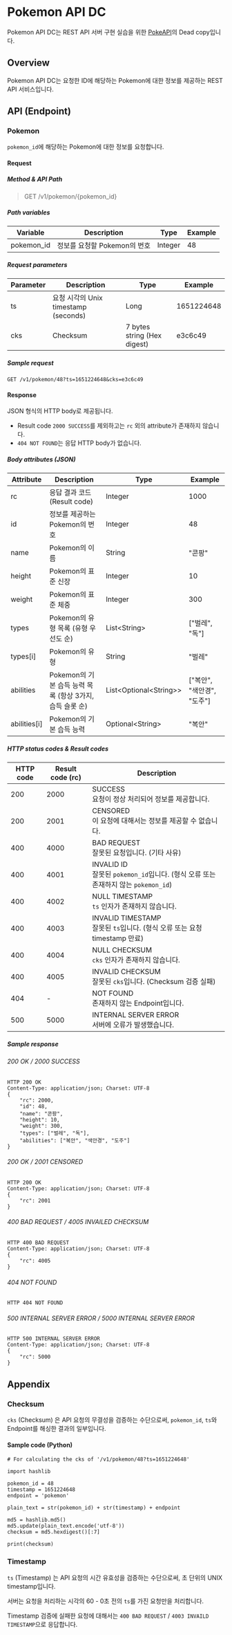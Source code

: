 # Pokemon API DC

Pokemon API DC는 REST API 서버 구현 실습을 위한 [PokeAPI](https://pokeapi.co/)의 Dead copy입니다.

## Overview

Pokemon API DC는 요청한 ID에 해당하는 Pokemon에 대한 정보를 제공하는 REST API 서비스입니다.

## API (Endpoint)

### Pokemon

`pokemon_id`에 해당하는 Pokemon에 대한 정보를 요청합니다.

#### Request

##### Method & API Path

> GET /v1/pokemon/{pokemon_id}

##### Path variables

| Variable | Description | Type | Example |
|----------|-------------|------|---------|
| pokemon_id | 정보를 요청할 Pokemon의 번호 | Integer | 48 |

##### Request parameters

| Parameter | Description | Type | Example |
|-----------|-------------|------|---------|
| ts | 요청 시각의 Unix timestamp (seconds) | Long | 1651224648 |
| cks | Checksum | 7 bytes string (Hex digest) | e3c6c49 |

##### Sample request

```
GET /v1/pokemon/48?ts=1651224648&cks=e3c6c49
```

#### Response

JSON 형식의 HTTP body로 제공됩니다.

- Result code `2000 SUCCESS`를 제외하고는 `rc` 외의 attribute가 존재하지 않습니다.
- `404 NOT FOUND`는 응답 HTTP body가 없습니다.

##### Body attributes (JSON)

| Attribute | Description | Type                    | Example |
|-----------|-------------|-------------------------|---------|
| rc | 응답 결과 코드 (Result code) | Integer                 | 1000 |
| id | 정보를 제공하는 Pokemon의 번호 | Integer                 | 48 |
| name | Pokemon의 이름 | String                  | "콘팡" |
| height | Pokemon의 표준 신장 | Integer                 | 10 |
| weight | Pokemon의 표준 체중 | Integer                 | 300 |
| types | Pokemon의 유형 목록 (유형 우선도 순) | List\<String>           | ["벌레", "독"] |
| types[i] | Pokemon의 유형 | String                  | "벌레" |
| abilities | Pokemon의 기본 습득 능력 목록 (항상 3가지, 습득 슬롯 순) | List\<Optional\<String>> | ["복안", "색안경", "도주"] |
| abilities[i] | Pokemon의 기본 습득 능력 | Optional\<String>       | "복안" |

##### HTTP status codes & Result codes

| HTTP code | Result code (rc) | Description |
|-----------|------------------|-------------|
| 200 | 2000 | SUCCESS<br />요청이 정상 처리되어 정보를 제공합니다. |
| 200 | 2001 | CENSORED<br />이 요청에 대해서는 정보를 제공할 수 없습니다. |
| 400 | 4000 | BAD REQUEST<br />잘못된 요청입니다. (기타 사유) |
| 400 | 4001 | INVALID ID<br />잘못된 `pokemon_id`입니다. (형식 오류 또는 존재하지 않는 `pokemon_id`) |
| 400 | 4002 | NULL TIMESTAMP<br />`ts` 인자가 존재하지 않습니다. |
| 400 | 4003 | INVALID TIMESTAMP<br />잘못된 `ts`입니다. (형식 오류 또는 요청 timestamp 만료) |
| 400 | 4004 | NULL CHECKSUM<br />`cks` 인자가 존재하지 않습니다. |
| 400 | 4005 | INVALID CHECKSUM<br />잘못된 `cks`입니다. (Checksum 검증 실패) |
| 404 | - | NOT FOUND<br />존재하지 않는 Endpoint입니다. |
| 500 | 5000 | INTERNAL SERVER ERROR<br />서버에 오류가 발생했습니다. |

##### Sample response

###### 200 OK / 2000 SUCCESS

```
HTTP 200 OK
Content-Type: application/json; Charset: UTF-8
{
    "rc": 2000,
    "id": 48,
    "name": "콘팡",
    "height": 10,
    "weight": 300,
    "types": ["벌레", "독"],
    "abilities": ["복안", "색안경", "도주"]
}
```

###### 200 OK / 2001 CENSORED

```
HTTP 200 OK
Content-Type: application/json; Charset: UTF-8
{
    "rc": 2001
}
```

###### 400 BAD REQUEST / 4005 INVAILED CHECKSUM

```
HTTP 400 BAD REQUEST
Content-Type: application/json; Charset: UTF-8
{
    "rc": 4005
}
```

###### 404 NOT FOUND

```
HTTP 404 NOT FOUND
```

###### 500 INTERNAL SERVER ERROR / 5000 INTERNAL SERVER ERROR

```
HTTP 500 INTERNAL SERVER ERROR
Content-Type: application/json; Charset: UTF-8
{
    "rc": 5000
}
```

## Appendix

### Checksum

`cks` (Checksum) 은 API 요청의 무결성을 검증하는 수단으로써, `pokemon_id`, `ts`와 Endpoint를 해싱한 결과의 일부입니다.

#### Sample code (Python)

```
# For calculating the cks of '/v1/pokemon/48?ts=1651224648'

import hashlib

pokemon_id = 48
timestamp = 1651224648
endpoint = 'pokemon'

plain_text = str(pokemon_id) + str(timestamp) + endpoint

md5 = hashlib.md5()
md5.update(plain_text.encode('utf-8'))
checksum = md5.hexdigest()[:7]

print(checksum)
```

### Timestamp

`ts` (Timestamp) 는 API 요청의 시간 유효성을 검증하는 수단으로써, 초 단위의 UNIX timestamp입니다.

서버는 요청을 처리하는 시각의 60 - 0초 전의 `ts`를 가진 요청만을 처리합니다.

Timestamp 검증에 실패한 요청에 대해서는 `400 BAD REQUEST` / `4003 INVAILD TIMESTAMP`으로 응답합니다.
